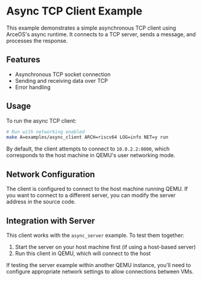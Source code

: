 # Async TCP Client Example

This example demonstrates a simple asynchronous TCP client using ArceOS's async runtime. It connects to a TCP server, sends a message, and processes the response.

## Features

- Asynchronous TCP socket connection
- Sending and receiving data over TCP
- Error handling

## Usage

To run the async TCP client:

```bash
# Run with networking enabled
make A=examples/async_client ARCH=riscv64 LOG=info NET=y run
```

By default, the client attempts to connect to `10.0.2.2:8000`, which corresponds to the host machine in QEMU's user networking mode.

## Network Configuration

The client is configured to connect to the host machine running QEMU. If you want to connect to a different server, you can modify the server address in the source code.

## Integration with Server

This client works with the `async_server` example. To test them together:

1. Start the server on your host machine first (if using a host-based server)
2. Run this client in QEMU, which will connect to the host

If testing the server example within another QEMU instance, you'll need to configure appropriate network settings to allow connections between VMs. 